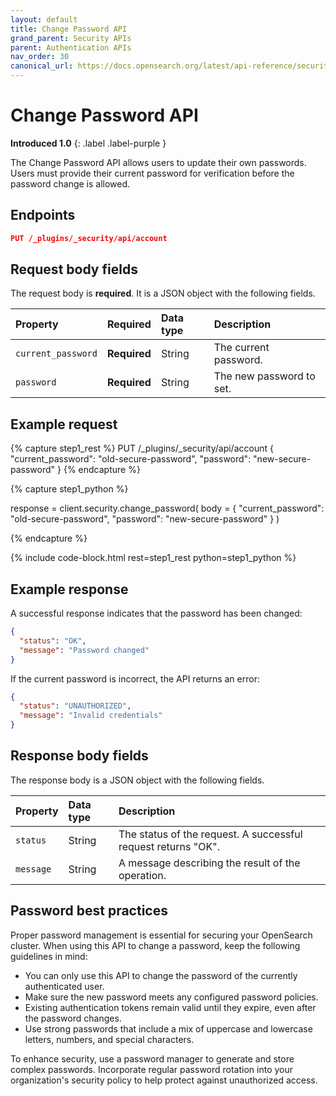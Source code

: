 ```yaml
---
layout: default
title: Change Password API
grand_parent: Security APIs
parent: Authentication APIs
nav_order: 30
canonical_url: https://docs.opensearch.org/latest/api-reference/security/authentication/change-password/
---
```


# Change Password API
**Introduced 1.0**
{: .label .label-purple }

The Change Password API allows users to update their own passwords. Users must provide their current password for verification before the password change is allowed.

<!-- spec_insert_start
api: security.change_password
component: endpoints
-->
## Endpoints
```json
PUT /_plugins/_security/api/account
```
<!-- spec_insert_end -->


<!-- spec_insert_start
api: security.change_password
component: request_body_parameters
-->
## Request body fields

The request body is __required__. It is a JSON object with the following fields.

| Property | Required | Data type | Description |
| :--- | :--- | :--- | :--- |
| `current_password` | **Required** | String | The current password. |
| `password` | **Required** | String | The new password to set. |

<!-- spec_insert_end -->

## Example request

<!-- spec_insert_start
component: example_code
rest: PUT /_plugins/_security/api/account
body: |
{
  "current_password": "old-secure-password",
  "password": "new-secure-password"
}
-->
{% capture step1_rest %}
PUT /_plugins/_security/api/account
{
  "current_password": "old-secure-password",
  "password": "new-secure-password"
}
{% endcapture %}

{% capture step1_python %}


response = client.security.change_password(
  body =   {
    "current_password": "old-secure-password",
    "password": "new-secure-password"
  }
)

{% endcapture %}

{% include code-block.html
    rest=step1_rest
    python=step1_python %}
<!-- spec_insert_end -->

## Example response

A successful response indicates that the password has been changed:

```json
{
  "status": "OK",
  "message": "Password changed"
}
```

If the current password is incorrect, the API returns an error:

```json
{
  "status": "UNAUTHORIZED",
  "message": "Invalid credentials"
}
```

## Response body fields

The response body is a JSON object with the following fields.

| Property | Data type | Description |
| :--- | :--- | :--- |
| `status` | String | The status of the request. A successful request returns "OK". |
| `message` | String | A message describing the result of the operation. |

## Password best practices

Proper password management is essential for securing your OpenSearch cluster. When using this API to change a password, keep the following guidelines in mind:

- You can only use this API to change the password of the currently authenticated user.
- Make sure the new password meets any configured password policies.
- Existing authentication tokens remain valid until they expire, even after the password changes.
- Use strong passwords that include a mix of uppercase and lowercase letters, numbers, and special characters.

To enhance security, use a password manager to generate and store complex passwords. Incorporate regular password rotation into your organization's security policy to help protect against unauthorized access.
